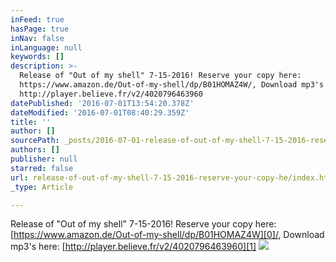 ```yaml
---
inFeed: true
hasPage: true
inNav: false
inLanguage: null
keywords: []
description: >-
  Release of "Out of my shell" 7-15-2016! Reserve your copy here:
  https://www.amazon.de/Out-of-my-shell/dp/B01HOMAZ4W/, Download mp3's here:
  http://player.believe.fr/v2/4020796463960
datePublished: '2016-07-01T13:54:20.378Z'
dateModified: '2016-07-01T08:40:29.359Z'
title: ''
author: []
sourcePath: _posts/2016-07-01-release-of-out-of-my-shell-7-15-2016-reserve-your-copy-he.md
authors: []
publisher: null
starred: false
url: release-of-out-of-my-shell-7-15-2016-reserve-your-copy-he/index.html
_type: Article

---
```

Release of "Out of my shell" 7-15-2016! Reserve your copy here: [https://www.amazon.de/Out-of-my-shell/dp/B01HOMAZ4W][0]/, Download mp3's here: [http://player.believe.fr/v2/4020796463960][1]
![](https://the-grid-user-content.s3-us-west-2.amazonaws.com/9b8bac76-44c2-45b2-8841-63fdef6a486b.jpg)

[0]: https://www.amazon.de/Out-of-my-shell/dp/B01HOMAZ4W
[1]: http://player.believe.fr/v2/4020796463960